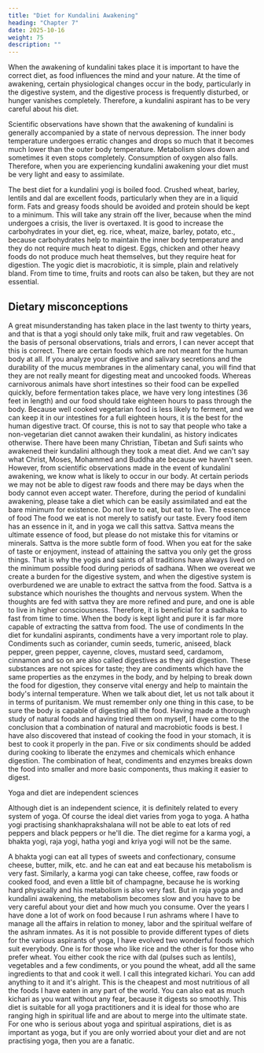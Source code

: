 ```yaml
---
title: "Diet for Kundalini Awakening"
heading: "Chapter 7"
date: 2025-10-16
weight: 75
description: ""
---
```




When the awakening of kundalini takes place it is important to have the correct diet,
as food influences the mind and your nature. At the time of awakening, certain
physiological changes occur in the body, particularly in the digestive system, and the
digestive process is frequently disturbed, or hunger vanishes completely. Therefore, a
kundalini aspirant has to be very careful about his diet.

Scientific observations have shown that the awakening of kundalini is generally
accompanied by a state of nervous depression. The inner body temperature undergoes
erratic changes and drops so much that it becomes much lower than the outer body
temperature. Metabolism slows down and sometimes it even stops completely.
Consumption of oxygen also falls. Therefore, when you are experiencing kundalini
awakening your diet must be very light and easy to assimilate.

The best diet for a kundalini yogi is boiled food. Crushed wheat, barley, lentils and
dal are excellent foods, particularly when they are in a liquid form. Fats and greasy foods
should be avoided and protein should be kept to a minimum. This will take any strain off
the liver, because when the mind undergoes a crisis, the liver is overtaxed.
It is good to increase the carbohydrates in your diet, eg. rice, wheat, maize, barley,
potato, etc., because carbohydrates help to maintain the inner body temperature and they
do not require much heat to digest. Eggs, chicken and other heavy foods do not produce
much heat themselves, but they require heat for digestion.
The yogic diet is macrobiotic, it is simple, plain and relatively bland. From time to
time, fruits and roots can also be taken, but they are not essential.


## Dietary misconceptions

A great misunderstanding has taken place in the last twenty to thirty years, and that is
that a yogi should only take milk, fruit and raw vegetables. On the basis of personal
observations, trials and errors, I can never accept that this is correct. There are certain
foods which are not meant for the human body at all. If you analyze your digestive and
salivary secretions and the durability of the mucus membranes in the alimentary canal,
you will find that they are not really meant for digesting meat and uncooked foods.
Whereas carnivorous animals have short intestines so their food can be expelled quickly,
before fermentation takes place, we have very long intestines (36 feet in length) and our
food should take eighteen hours to pass through the body. Because well cooked
vegetarian food is less likely to ferment, and we can keep it in our intestines for a full
eighteen hours, it is the best for the human digestive tract.
Of course, this is not to say that people who take a non-vegetarian diet cannot awaken
their kundalini, as history indicates otherwise. There have been many Christian, Tibetan
and Sufi saints who awakened their kundalini although they took a meat diet. And we
can't say what Christ, Moses, Mohammed and Buddha ate because we haven't seen.
However, from scientific observations made in the event of kundalini awakening, we
know what is likely to occur in our body. At certain periods we may not be able to digest
raw foods and there may be days when the body cannot even accept water. Therefore,
during the period of kundalini awakening, please take a diet which can be easily
assimilated and eat the bare minimum for existence. Do not live to eat, but eat to live.
The essence of food
The food we eat is not merely to satisfy our taste. Every food item has an essence in
it, and in yoga we call this sattva. Sattva means the ultimate essence of food, but please
do not mistake this for vitamins or minerals. Sattva is the more subtle form of food.
When you eat for the sake of taste or enjoyment, instead of attaining the sattva you only
get the gross things. That is why the yogis and saints of all traditions have always lived
on the minimum possible food during periods of sadhana.
When we overeat we create a burden for the digestive system, and when the digestive
system is overburdened we are unable to extract the sattva from the food. Sattva is a
substance which nourishes the thoughts and nervous system. When the thoughts are fed
with sattva they are more refined and pure, and one is able to live in higher
consciousness. Therefore, it is beneficial for a sadhaka to fast from time to time. When
the body is kept light and pure it is far more capable of extracting the sattva from food.
The use of condiments
In the diet for kundalini aspirants, condiments have a very important role to play.
Condiments such as coriander, cumin seeds, tumeric, aniseed, black pepper, green
pepper, cayenne, cloves, mustard seed, cardamom, cinnamon and so on are also called
digestives as they aid digestion. These substances are not spices for taste; they are
condiments which have the same properties as the enzymes in the body, and by helping to
break down the food for digestion, they conserve vital energy and help to maintain the
body's internal temperature.
When we talk about diet, let us not talk about it in terms of puritanism. We must
remember only one thing in this case, to be sure the body is capable of digesting all the
food. Having made a thorough study of natural foods and having tried them on myself, I
have come to the conclusion that a combination of natural and macrobiotic foods is best. I
have also discovered that instead of cooking the food in your stomach, it is best to cook it
properly in the pan. Five or six condiments should be added during cooking to liberate
the enzymes and chemicals which enhance digestion. The combination of heat,
condiments and enzymes breaks down the food into smaller and more basic components,
thus making it easier to digest.

Yoga and diet are independent sciences

Although diet is an independent science, it is definitely related to every system of
yoga. Of course the ideal diet varies from yoga to yoga. A hatha yogi practising
shankhaprakshalana will not be able to eat lots of red peppers and black peppers or he'll
die. The diet regime for a karma yogi, a bhakta yogi, raja yogi, hatha yogi and kriya yogi
will not be the same.

A bhakta yogi can eat all types of sweets and confectionary, consume cheese, butter,
milk, etc. and he can eat and eat because his metabolism is very fast. Similarly, a karma
yogi can take cheese, coffee, raw foods or cooked food, and even a little bit of
champagne, because he is working hard physically and his metabolism is also very fast.
But in raja yoga and kundalini awakening, the metabolism becomes slow and you have to
be very careful about your diet and how much you consume.
Over the years I have done a lot of work on food because I run ashrams where I have
to manage all the affairs in relation to money, labor and the spiritual welfare of the
ashram inmates. As it is not possible to provide different types of diets for the various
aspirants of yoga, I have evolved two wonderful foods which suit everybody. One is for
those who like rice and the other is for those who prefer wheat. You either cook the rice
with dal (pulses such as lentils), vegetables and a few condiments, or you pound the
wheat, add all the same ingredients to that and cook it well. I call this integrated kichari.
You can add anything to it and it's alright. This is the cheapest and most nutritious of all
the foods I have eaten in any part of the world. You can also eat as much kichari as you
want without any fear, because it digests so smoothly. This diet is suitable for all yoga
practitioners and it is ideal for those who are ranging high in spiritual life and are about to
merge into the ultimate state.
For one who is serious about yoga and spiritual aspirations, diet is as important as
yoga, but if you are only worried about your diet and are not practising yoga, then you
are a fanatic.

